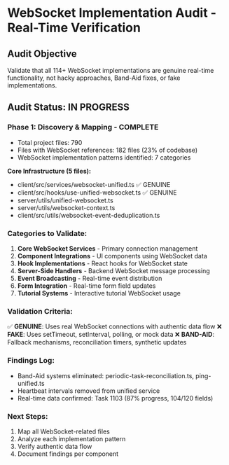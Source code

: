 # WebSocket Implementation Audit - Real-Time Verification

## Audit Objective
Validate that all 114+ WebSocket implementations are genuine real-time functionality, not hacky approaches, Band-Aid fixes, or fake implementations.

## Audit Status: IN PROGRESS

### Phase 1: Discovery & Mapping - COMPLETE
- Total project files: 790
- Files with WebSocket references: 182 files (23% of codebase)
- WebSocket implementation patterns identified: 7 categories

**Core Infrastructure (5 files):**
- client/src/services/websocket-unified.ts ✅ GENUINE
- client/src/hooks/use-unified-websocket.ts ✅ GENUINE
- server/utils/unified-websocket.ts
- server/utils/websocket-context.ts
- client/src/utils/websocket-event-deduplication.ts

### Categories to Validate:
1. **Core WebSocket Services** - Primary connection management
2. **Component Integrations** - UI components using WebSocket data
3. **Hook Implementations** - React hooks for WebSocket state
4. **Server-Side Handlers** - Backend WebSocket message processing
5. **Event Broadcasting** - Real-time event distribution
6. **Form Integration** - Real-time form field updates
7. **Tutorial Systems** - Interactive tutorial WebSocket usage

### Validation Criteria:
✅ **GENUINE**: Uses real WebSocket connections with authentic data flow
❌ **FAKE**: Uses setTimeout, setInterval, polling, or mock data
❌ **BAND-AID**: Fallback mechanisms, reconciliation timers, synthetic updates

### Findings Log:
- Band-Aid systems eliminated: periodic-task-reconciliation.ts, ping-unified.ts
- Heartbeat intervals removed from unified service
- Real-time data confirmed: Task 1103 (87% progress, 104/120 fields)

### Next Steps:
1. Map all WebSocket-related files
2. Analyze each implementation pattern
3. Verify authentic data flow
4. Document findings per component